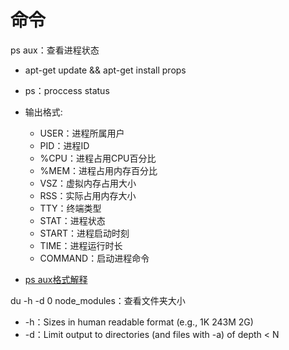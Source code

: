 # 命令

ps aux：查看进程状态

- apt-get update && apt-get install props

- ps：proccess status
- 输出格式:
  - USER：进程所属用户
  - PID：进程ID
  - %CPU：进程占用CPU百分比
  - %MEM：进程占用内存百分比
  - VSZ：虚拟内存占用大小
  - RSS：实际占用内存大小
  - TTY：终端类型
  - STAT：进程状态
  - START：进程启动时刻
  - TIME：进程运行时长
  - COMMAND：启动进程命令
- [ps aux格式解释](https://www.cnblogs.com/5201351/p/4206461.html)



du -h -d 0 node_modules：查看文件夹大小

- -h：Sizes in human readable format (e.g., 1K 243M 2G)
- -d：Limit output to directories (and files with -a) of depth < N
